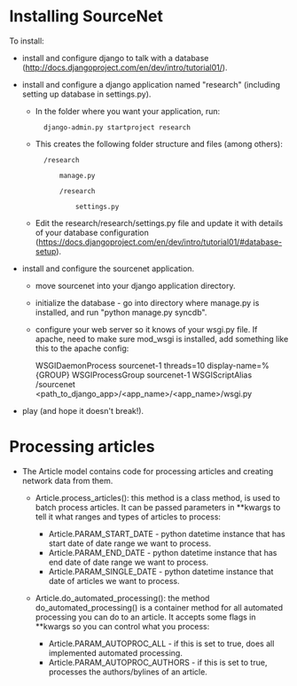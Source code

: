 Installing SourceNet
====================

To install:
* install and configure django to talk with a database (http://docs.djangoproject.com/en/dev/intro/tutorial01/).
* install and configure a django application named "research" (including setting up database in settings.py).

    * In the folder where you want your application, run:
    
            django-admin.py startproject research

    * This creates the following folder structure and files (among others):

            /research

                manage.py

                /research

                    settings.py
    
    * Edit the research/research/settings.py file and update it with details of your database configuration (https://docs.djangoproject.com/en/dev/intro/tutorial01/#database-setup).

* install and configure the sourcenet application.

    * move sourcenet into your django application directory.

    * initialize the database - go into directory where manage.py is installed, and run "python manage.py syncdb".

    * configure your web server so it knows of your wsgi.py file.  If apache, need to make sure mod_wsgi is installed, add something like this to the apache config:
    
        WSGIDaemonProcess sourcenet-1 threads=10 display-name=%{GROUP}
        WSGIProcessGroup sourcenet-1
        WSGIScriptAlias /sourcenet <path_to_django_app>/<app_name>/<app_name>/wsgi.py
    
* play (and hope it doesn't break!).

Processing articles
===================

* The Article model contains code for processing articles and creating network data from them.
    * Article.process_articles(): this method is a class method, is used to batch process articles.  It can be passed parameters in **kwargs to tell it what ranges and types of articles to process:
        * Article.PARAM_START_DATE - python datetime instance that has start date of date range we want to process.
        * Article.PARAM_END_DATE - python datetime instance that has end date of date range we want to process.
        * Article.PARAM_SINGLE_DATE - python datetime instance that date of articles we want to process.

    * Article.do_automated_processing(): the method do_automated_processing() is a container method for all automated processing you can do to an article.  It accepts some flags in **kwargs so you can control what you process:
        * Article.PARAM_AUTOPROC_ALL - if this is set to true, does all implemented automated processing.
        * Article.PARAM_AUTOPROC_AUTHORS - if this is set to true, processes the authors/bylines of an article. 
